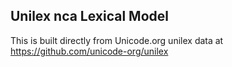 Unilex nca Lexical Model
----------------------

This is built directly from Unicode.org unilex data at
https://github.com/unicode-org/unilex
